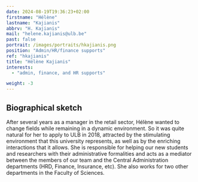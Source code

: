 ```yaml
---
date: 2024-08-19T19:36:23+02:00
firstname: "Hélène"
lastname: "Kajianis"
abbrv: "H. Kajianis"
mail: "helene.kajianis@ulb.be"
past: false
portrait: /images/portraits/hkajianis.png
position: "Admin/HR/finance supports"
ref: "hkajianis"
title: "Hélène Kajianis"
interests:
  - "admin, finance, and HR supports"

weight: -3
---
```


## Biographical sketch

After several years as a manager in the retail sector, Hélène wanted to change fields while remaining in a dynamic environment. So it was quite natural for her to apply to ULB in 2018, attracted by the stimulating environment that this university represents, as well as by the enriching interactions that it allows. She is responsible for helping our new students and researchers with their administrative formalities and acts as a mediator between the members of our team and the Central Administration departments (HRD, Finance, Insurance, etc). She also works for two other departments in the Faculty of Sciences.
